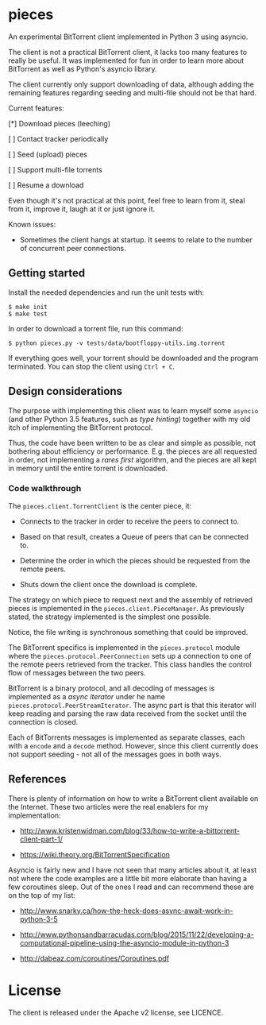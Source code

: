 # pieces

An experimental BitTorrent client implemented in Python 3 using asyncio.

The client is not a practical BitTorrent client, it lacks too many
features to really be useful. It was implemented for fun in order to
learn more about BitTorrent as well as Python's asyncio library.

The client currently only support downloading of data, although adding
the remaining features regarding seeding and multi-file should not be
that hard.

Current features:

[*] Download pieces (leeching)

[ ] Contact tracker periodically

[ ] Seed (upload) pieces

[ ] Support multi-file torrents

[ ] Resume a download

Even though it's not practical at this point, feel free to learn from
it, steal from it, improve it, laugh at it or just ignore it.

Known issues:

* Sometimes the client hangs at startup. It seems to relate to the
  number of concurrent peer connections.


## Getting started

Install the needed dependencies and run the unit tests with:

    $ make init
    $ make test

In order to download a torrent file, run this command:

    $ python pieces.py -v tests/data/bootfloppy-utils.img.torrent

If everything goes well, your torrent should be downloaded and the
program terminated. You can stop the client using `Ctrl + C`.


## Design considerations

The purpose with implementing this client was to learn myself some
`asyncio` (and other Python 3.5 features, such as _type hinting_)
together with my old itch of implementing the BitTorrent protocol.

Thus, the code have been written to be as clear and simple as possible,
not bothering about efficiency or performance. E.g. the pieces are all
requested in order, not implementing a _rares first_ algorithm, and the
pieces are all kept in memory until the entire torrent is downloaded.


### Code walkthrough

The `pieces.client.TorrentClient` is the center piece, it:

* Connects to the tracker in order to receive the peers to connect to.

* Based on that result, creates a Queue of peers that can be connected
  to.

* Determine the order in which the pieces should be requested from the
  remote peers.

* Shuts down the client once the download is complete.


The strategy on which piece to request next and the assembly of
retrieved pieces is implemented in the `pieces.client.PieceManager`. As
previously stated, the strategy implemented is the simplest one
possible.

Notice, the file writing is synchronous something that could be
improved.

The BitTorrent specifics is implemented in the `pieces.protocol` module
where the `pieces.protocol.PeerConnection` sets up a connection to one
of the remote peers retrieved from the tracker. This class handles the
control flow of messages between the two peers.

BitTorrent is a binary protocol, and all decoding of messages is
implemented as a _async iterator_ under he name
`pieces.protocol.PeerStreamIterator`. The async part is that this
iterator will keep reading and parsing the raw data received from the
socket until the connection is closed.

Each of BitTorrents messages is implemented as separate classes, each
with a `encode` and a `decode` method. However, since this client
currently does not support seeding - not all of the messages goes in
both ways.


## References

There is plenty of information on how to write a BitTorrent client
available on the Internet. These two articles were the real enablers
for my implementation:

* http://www.kristenwidman.com/blog/33/how-to-write-a-bittorrent-client-part-1/

* https://wiki.theory.org/BitTorrentSpecification

Asyncio is fairly new and I have not seen that many articles about it,
at least not where the code examples are a little bit more elaborate
than having a few coroutines sleep. Out of the ones I read and can
recommend these are on the top of my list:

* http://www.snarky.ca/how-the-heck-does-async-await-work-in-python-3-5

* http://www.pythonsandbarracudas.com/blog/2015/11/22/developing-a-computational-pipeline-using-the-asyncio-module-in-python-3

* http://dabeaz.com/coroutines/Coroutines.pdf


# License

The client is released under the Apache v2 license, see LICENCE.
